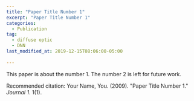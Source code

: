 ```yaml
---
title: "Paper Title Number 1"
excerpt: "Paper Title Number 1"
categories:
  - Publication
tag:
  - diffuse optic
  - DNN
last_modified_at: 2019-12-15T08:06:00-05:00
  
---
```


This paper is about the number 1. The number 2 is left for future work.


Recommended citation: Your Name, You. (2009). "Paper Title Number 1." <i>Journal 1</i>. 1(1).
